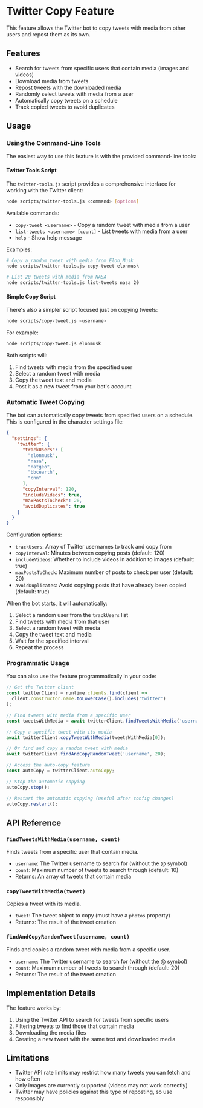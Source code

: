 # Twitter Copy Feature

This feature allows the Twitter bot to copy tweets with media from other users and repost them as its own.

## Features

- Search for tweets from specific users that contain media (images and videos)
- Download media from tweets
- Repost tweets with the downloaded media
- Randomly select tweets with media from a user
- Automatically copy tweets on a schedule
- Track copied tweets to avoid duplicates

## Usage

### Using the Command-Line Tools

The easiest way to use this feature is with the provided command-line tools:

#### Twitter Tools Script

The `twitter-tools.js` script provides a comprehensive interface for working with the Twitter client:

```bash
node scripts/twitter-tools.js <command> [options]
```

Available commands:

- `copy-tweet <username>` - Copy a random tweet with media from a user
- `list-tweets <username> [count]` - List tweets with media from a user
- `help` - Show help message

Examples:

```bash
# Copy a random tweet with media from Elon Musk
node scripts/twitter-tools.js copy-tweet elonmusk

# List 20 tweets with media from NASA
node scripts/twitter-tools.js list-tweets nasa 20
```

#### Simple Copy Script

There's also a simpler script focused just on copying tweets:

```bash
node scripts/copy-tweet.js <username>
```

For example:

```bash
node scripts/copy-tweet.js elonmusk
```

Both scripts will:

1. Find tweets with media from the specified user
2. Select a random tweet with media
3. Copy the tweet text and media
4. Post it as a new tweet from your bot's account

### Automatic Tweet Copying

The bot can automatically copy tweets from specified users on a schedule. This is configured in the character settings file:

```json
{
  "settings": {
    "twitter": {
      "trackUsers": [
        "elonmusk",
        "nasa",
        "natgeo",
        "bbcearth",
        "cnn"
      ],
      "copyInterval": 120,
      "includeVideos": true,
      "maxPostsToCheck": 20,
      "avoidDuplicates": true
    }
  }
}
```

Configuration options:

- `trackUsers`: Array of Twitter usernames to track and copy from
- `copyInterval`: Minutes between copying posts (default: 120)
- `includeVideos`: Whether to include videos in addition to images (default: true)
- `maxPostsToCheck`: Maximum number of posts to check per user (default: 20)
- `avoidDuplicates`: Avoid copying posts that have already been copied (default: true)

When the bot starts, it will automatically:

1. Select a random user from the `trackUsers` list
2. Find tweets with media from that user
3. Select a random tweet with media
4. Copy the tweet text and media
5. Wait for the specified interval
6. Repeat the process

### Programmatic Usage

You can also use the feature programmatically in your code:

```javascript
// Get the Twitter client
const twitterClient = runtime.clients.find(client =>
  client.constructor.name.toLowerCase().includes('twitter')
);

// Find tweets with media from a specific user
const tweetsWithMedia = await twitterClient.findTweetsWithMedia('username', 10);

// Copy a specific tweet with its media
await twitterClient.copyTweetWithMedia(tweetsWithMedia[0]);

// Or find and copy a random tweet with media
await twitterClient.findAndCopyRandomTweet('username', 20);

// Access the auto-copy feature
const autoCopy = twitterClient.autoCopy;

// Stop the automatic copying
autoCopy.stop();

// Restart the automatic copying (useful after config changes)
autoCopy.restart();
```

## API Reference

### `findTweetsWithMedia(username, count)`

Finds tweets from a specific user that contain media.

- `username`: The Twitter username to search for (without the @ symbol)
- `count`: Maximum number of tweets to search through (default: 10)
- Returns: An array of tweets that contain media

### `copyTweetWithMedia(tweet)`

Copies a tweet with its media.

- `tweet`: The tweet object to copy (must have a `photos` property)
- Returns: The result of the tweet creation

### `findAndCopyRandomTweet(username, count)`

Finds and copies a random tweet with media from a specific user.

- `username`: The Twitter username to search for (without the @ symbol)
- `count`: Maximum number of tweets to search through (default: 20)
- Returns: The result of the tweet creation

## Implementation Details

The feature works by:

1. Using the Twitter API to search for tweets from specific users
2. Filtering tweets to find those that contain media
3. Downloading the media files
4. Creating a new tweet with the same text and downloaded media

## Limitations

- Twitter API rate limits may restrict how many tweets you can fetch and how often
- Only images are currently supported (videos may not work correctly)
- Twitter may have policies against this type of reposting, so use responsibly
